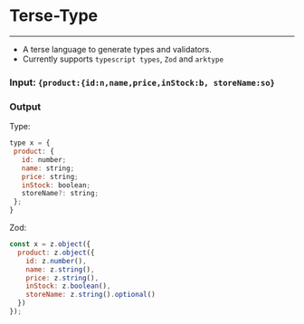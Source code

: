 # Terse-Type

---

- A terse language to generate types and validators.
- Currently supports `typescript types`, `Zod` and `arktype`

### Input: `{product:{id:n,name,price,inStock:b, storeName:so}`

### Output

Type:

```js
type x = {
 product: {
   id: number;
   name: string;
   price: string;
   inStock: boolean;
   storeName?: string;
 };
}
```

Zod:

```js
const x = z.object({
  product: z.object({
    id: z.number(),
    name: z.string(),
    price: z.string(),
    inStock: z.boolean(),
    storeName: z.string().optional()
  })
});
```

